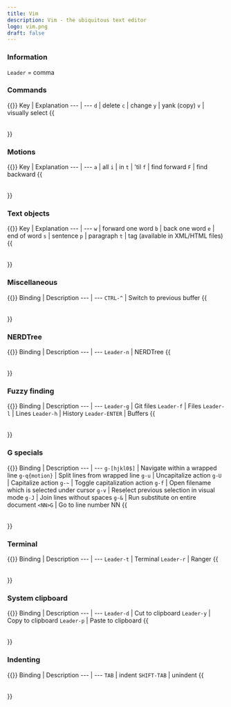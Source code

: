 ```yaml
---
title: Vim
description: Vim - the ubiquitous text editor
logo: vim.png
draft: false
---
```

### Information
`Leader` = comma

### Commands
{{<table>}}
Key | Explanation
--- | ---
`d` | delete
`c` | change
`y` | yank (copy)
`v` | visually select
{{</table>}}

### Motions
{{<table>}}
Key | Explanation
--- | ---
`a` | all
`i` | in
`t` | 'til
`f` | find forward
`F` | find backward
{{</table>}}

### Text objects
{{<table>}}
Key | Explanation
--- | ---
`w` | forward one word
`b` | back one word
`e` | end of word
`s` | sentence
`p` | paragraph
`t` | tag (available in XML/HTML files)
{{</table>}}

### Miscellaneous
{{<table>}}
Binding | Description
--- | ---
`CTRL-^` | Switch to previous buffer
{{</table>}}

### NERDTree
{{<table>}}
Binding | Description
--- | ---
`Leader-n` | NERDTree
{{</table>}}

### Fuzzy finding
{{<table>}}
Binding | Description
--- | ---
`Leader-g` | Git files
`Leader-f` | Files
`Leader-l` | Lines
`Leader-h` | History
`Leader-ENTER` | Buffers
{{</table>}}

### G specials
{{<table>}}
Binding | Description
--- | ---
`g-[hjkl0$]` | Navigate within a wrapped line
`g-q{motion}` | Split lines from wrapped line
`g-u` | Uncapitalize action
`g-U` | Capitalize action
`g-~` | Toggle capitalization action
`g-f` | Open filename which is selected under cursor
`g-v` | Reselect previous selection in visual mode
`g-J` | Join lines without spaces
`g-&` | Run substitute on entire document
`<NN>G` | Go to line number NN
{{</table>}}

### Terminal
{{<table>}}
Binding | Description
--- | ---
`Leader-t` | Terminal
`Leader-r` | Ranger
{{</table>}}

### System clipboard
{{<table>}}
Binding | Description
--- | ---
`Leader-d` | Cut to clipboard
`Leader-y` | Copy to clipboard
`Leader-p` | Paste to clipboard
{{</table>}}

### Indenting
{{<table>}}
Binding | Description
--- | ---
`TAB` | indent
`SHIFT-TAB` | unindent
{{</table>}}
